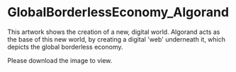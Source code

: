 # GlobalBorderlessEconomy_Algorand

This artwork shows the creation of a new, digital world. Algorand acts as the base of this new world, by creating a digital 'web' underneath it, which depicts the global borderless economy.

Please download the image to view.
